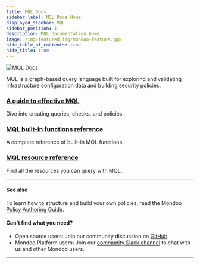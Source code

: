 ```yaml
---
title: MQL Docs
sidebar_label: MQL Docs Home
displayed_sidebar: MQL
sidebar_position: 1
description: MQL documentation home
image: /img/featured_img/mondoo-feature.jpg
hide_table_of_contents: true
hide_title: true
---
```


![MQL Docs](/img/mql/docs-mql-banner.png)

MQL is a graph-based query language built for exploring and validating infrastructure configuration data and building security policies.

### [A guide to effective MQL](/mql/mql.write)

Dive into creating queries, checks, and policies.

### [MQL built-in functions reference](/mql/Functions/overview)

A complete reference of built-in MQL functions.

### [MQL resource reference](/mql/resources/)

Find all the resources you can query with MQL.

<hr/>

#### See also

To learn how to structure and build your own policies, read the Mondoo [Policy Authoring Guide](/cnspec/cnspec-policies/write/).

#### Can't find what you need?

- Open source users: Join our community discussion on <a href="https://github.com/orgs/mondoohq/discussions">GitHub</a>.
- Mondoo Platform users: Join our <a href="https://mondoo.link/slack">community Slack channel</a> to chat with us and other Mondoo users.

---

